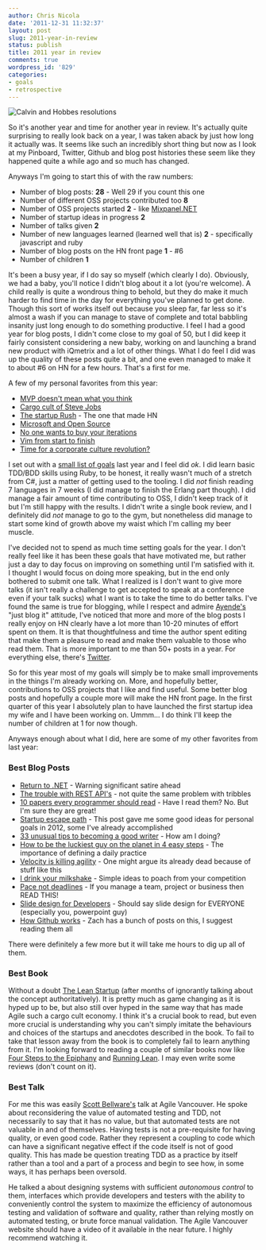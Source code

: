 ```yaml
---
author: Chris Nicola
date: '2011-12-31 11:32:37'
layout: post
slug: 2011-year-in-review
status: publish
title: 2011 year in review
comments: true
wordpress_id: '829'
categories:
- goals
- retrospective
---
```


![Calvin and Hobbes resolutions][1]

So it's another year and time for another year in review. It's actually quite
surprising to really look back on a year, I was taken aback by just how long it
actually was. It seems like such an incredibly short thing but now as I look at
my Pinboard, Twitter, Github and blog post histories these seem like they
happened quite a while ago and so much has changed.

Anyways I'm going to start this of with the raw numbers:

  * Number of blog posts: **28** - Well 29 if you count this one
  * Number of different OSS projects contributed too **8**
  * Number of OSS projects started **2** - like [Mixpanel.NET][2]
  * Number of startup ideas in progress **2**
  * Number of talks given **2**
  * Number of new languages learned (learned well that is) **2** - specifically javascript and ruby
  * Number of blog posts on the HN front page **1** - #6
  * Number of children **1**

<!--more-->

It's been a busy year, if I do say so myself (which clearly I do). Obviously,
we had a baby, you'll notice I didn't blog about it a lot (you're welcome). A
child really is quite a wondrous thing to behold, but they do make it much
harder to find time in the day for everything you've planned to get done.
Though this sort of works itself out because you sleep far, far less so it's
almost a wash if you can manage to stave of complete and total babbling
insanity just long enough to do something productive. I feel I had a good year
for blog posts, I didn't come close to my goal of 50, but I did keep it fairly
consistent considering a new baby, working on and launching a brand new product
with iQmetrix and a lot of other things. What I do feel I did was up the
quality of these posts quite a bit, and one even managed to make it to about #6
on HN for a few hours. That's a first for me.

A few of my personal favorites from this year:

  * [MVP doesn't mean what you think][3]
  * [Cargo cult of Steve Jobs][4]
  * [The startup Rush][5] - The one that made HN
  * [Microsoft and Open Source][6]
  * [No one wants to buy your iterations][7]
  * [Vim from start to finish][8]
  * [Time for a corporate culture revolution?][9]

I set out with a [small list of goals][10] last year and I feel did _ok_. I did
learn basic TDD/BDD skills using Ruby, to be honest, it really wasn't much of a
stretch from C#, just a matter of getting used to the tooling. I did _not_
finish reading 7 languages in 7 weeks (I did manage to finish the Erlang part
though). I did manage a fair amount of time contributing to OSS, I didn't keep
track of it but I'm still happy with the results. I didn't write a single book
review, and I definitely did _not_ manage to go to the gym, but nonetheless did
manage to start some kind of growth above my waist which I'm calling my beer
muscle.

I've decided not to spend as much time setting goals for the year. I don't
really feel like it has been these goals that have motivated me, but rather
just a day to day focus on improving on something until I'm satisfied with it.
I thought I would focus on doing more speaking, but in the end only bothered to
submit one talk. What I realized is I don't want to give more talks (it isn't
really a challenge to get accepted to speak at a conference even if your talk
sucks) what I want is to take the time to do better talks. I've found the same
is true for blogging, while I respect and admire [Ayende's][11] "just blog it"
attitude, I've noticed that more and more of the blog posts I really enjoy on
HN clearly have a lot more than 10-20 minutes of effort spent on them. It is
that thoughtfulness and time the author spent editing that make them a pleasure
to read and make them valuable to those who read them. That is more important
to me than 50+ posts in a year. For everything else, there's [Twitter][12].

So for this year most of my goals will simply be to make small improvements in
the things I'm already working on. More, and hopefully better, contributions to
OSS projects that I like and find useful. Some better blog posts and hopefully
a couple more will make the HN front page. In the first quarter of this year I
absolutely plan to have launched the first startup idea my wife and I have been
working on. Ummm... I do think I'll keep the number of children at 1 for now
though.

Anyways enough about what I did, here are some of my other favorites from last
year:

### Best Blog Posts

* [Return to .NET][13] - Warning significant satire ahead 
* [The trouble with REST API's][14] - not quite the same problem with tribbles 
* [10 papers every programmer should read][15] - Have I read them? No. But I'm sure they are great! 
* [Startup escape path][16] - This post gave me some good ideas for personal goals in 2012, some I've already accomplished 
* [33 unusual tips to becoming a good writer][17] - How am I doing? 
* [How to be the luckiest guy on the planet in 4 easy steps][18] - The importance of defining a daily practice
* [Velocity is killing agility][19] - One might argue its already dead because of stuff like this 
* [I drink your milkshake][20] - Simple ideas to poach from your competition 
* [Pace not deadlines][21] - If you manage a team, project or business then READ THIS! 
* [Slide design for Developers][22] - Should say slide design for EVERYONE (especially you, powerpoint guy) 
* [How Github works][23] - Zach has a bunch of posts on this, I suggest reading them all

There were definitely a few more but it will take me hours to dig up all of them.

### Best Book

Without a doubt [The Lean Startup][24] (after months of ignorantly talking
about the concept authoritatively). It is pretty much as game changing as it is
hyped up to be, but also still over hyped in the same way that has made Agile
such a cargo cult economy. I think it's a crucial book to read, but even more
crucial is understanding why you can't simply imitate the behaviours and
choices of the startups and anecdotes described in the book. To fail to take
that lesson away from the book is to completely fail to learn anything from it.
I'm looking forward to reading a couple of similar books now like [Four Steps
to the Epiphany][25] and [Running Lean][26]. I may even write some reviews
(don't count on it).

### Best Talk

For me this was easily [Scott Bellware's][27] talk at Agile Vancouver. He spoke
about reconsidering the value of automated testing and TDD, not necessarily to
say that it has no value, but that automated tests are not valuable in and of
themselves. Having tests is not a pre-requisite for having quality, or even
good code. Rather they represent a coupling to code which can have a
significant negative effect if the code itself is not of good quality. This has
made be question treating TDD as a practice by itself rather than a tool and a
part of a process and begin to see how, in some ways, it has perhaps been
oversold.  

He talked a about designing systems with sufficient _autonomous control_ to
them, interfaces which provide developers and testers with the ability to
conveniently control the system to maximize the efficiency of autonomous
testing and validation of software and quality, rather than relying mostly on
automated testing, or brute force manual validation. The Agile Vancouver
website should have a video of it available in the near future. I highly
recommend watching it.

   [1]: http://lh3.googleusercontent.com/-6uqdAHO8voU/Tv9pe5pkrCI/AAAAAAAAAbY/Oa2KuG6-M8M/s288/resolutions.jpg
   [2]: https://github.com/lucisferre/Mixpanel.NET
   [3]: http://lucisferre.net/2011/12/09/mvp-probably-isnt-what-you-think/
   [4]: http://lucisferre.net/2011/11/18/the-cargo-cult-of-jobs/
   [5]: http://lucisferre.net/2011/11/10/the-startup-rush/
   [6]: http://lucisferre.net/2011/11/03/microsoft-and-open-source-still-oil-and-water/
   [7]: http://lucisferre.net/2011/11/01/no-one-wants-to-buy-your-iterations/
   [8]: http://lucisferre.net/2011/07/15/vim-from-start-to-finish/
   [9]: http://lucisferre.net/2011/01/20/is-it-time-for-a-corporate-culture-revolution/
   [10]: http://lucisferre.net/2011/01/02/2010-retrospective-and-2011-goals/
   [11]: http://ayende.com
   [12]: http://twitter.com/#!/lucisferre
   [13]: http://mecodegood.tumblr.com/post/14956918719/there-and-back-again-my-return-to-net-development
   [14]: http://www.infoq.com/news/2011/06/trouble-with-apis
   [15]: http://blog.fogus.me/2011/09/08/10-technical-papers-every-programmer-should-read-at-least-twice/
   [16]: http://swombat.com/2011/12/15/startup-escape-path
   [17]: http://www.jamesaltucher.com/2011/03/33-unusual-tips-to-being-a-better-writer/
   [18]: http://www.jamesaltucher.com/2011/02/how-to-be-the-luckiest-guy-on-the-planet-in-4-easy-steps/
   [19]: http://jimhighsmith.com/2011/11/02/velocity-is-killing-agility/
   [20]: http://www.jpuopolo.com/2011/10/i-drink-your-milkshake-top-5-tips-to-steal-your-competitors%E2%80%99-clients/
   [21]: http://blogs.balsamiq.com/team/2011/09/07/pace/
   [22]: http://zachholman.com/posts/slide-design-for-developers/
   [23]: http://zachholman.com/posts/how-github-works/
   [24]: http://www.amazon.com/gp/product/0307887898/ref=as_li_ss_tl?ie=UTF8&tag=lucisferre-20&linkCode=as2&camp=1789&creative=390957&creativeASIN=0307887898
   [25]: http://rcm.amazon.com/e/cm?lt1=_blank&bc1=000000&IS2=1&bg1=FFFFFF&fc1=000000&lc1=0000FF&t=lucisferre-20&o=1&p=8&l=as4&m=amazon&f=ifr&ref=ss_til&asins=0976470705
   [26]: http://rcm.amazon.com/e/cm?lt1=_blank&bc1=000000&IS2=1&bg1=FFFFFF&fc1=000000&lc1=0000FF&t=lucisferre-20&o=1&p=8&l=as4&m=amazon&f=ifr&ref=ss_til&asins=1449305172
   [27]: http://ampgt.com

